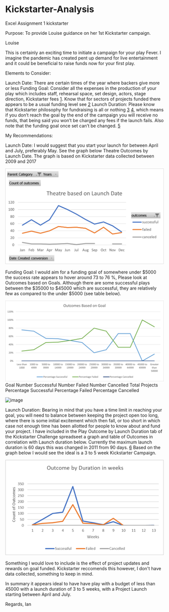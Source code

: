 # Kickstarter-Analysis
Excel Assignment 1 kickstarter

Purpose: To provide Louise guidance on her 1st Kickstarter campaign.

Louise

This is certainly an exciting time to initiate a campaign for your play Fever. I imagine the pandemic has created pent up demand for live entertainment and it could be beneficial to raise funds now for your first play.

Elements to Consider:

Launch Date: There are certain times of the year where backers give more or less
Funding Goal: Consider all the expenses in the production of your play which includes staff, rehearsal space, set design, actors, stage direction, Kickstarter fees [1](https://www.kickstarter.com/help/fees?ref=faq-basics_fees). Know that for sectors of projects funded there appears to be a usual funding level see [2](https://www.kickstarter.com/help/stats?ref=global-footer)
Launch Duration: Please know that Kickstarter philosophy for fundraising is all or nothing [3](https://help.kickstarter.com/hc/en-us/articles/115005028514-What-are-the-basics-) [4](https://www.kickstarter.com/terms-of-use), which means if you don’t reach the goal by the end of the campaign you will receive no funds, that being said you won’t be charged any fees if the launch fails. Also note that the funding goal once set can’t be changed. [5](https://www.kickstarter.com/help/handbook/funding?ref=handbook_rewards)

My Recommendations:

Launch Date: 
I would suggest that you start your launch for between April and July, preferably May. See the graph below Theatre Outcomes by Launch Date. The graph is based on Kickstarter data collected between 2009 and 2017

![Theatre Outcomes by Launch](https://github.com/ianakt/Kickstarter-Analysis/blob/main/Resources/Theatre_Outcomes_vs_Launch.png?raw=true)

 

Funding Goal: 
I would aim for a funding goal of somewhere under $5000 the success rate appears to hover around 73 to 76 %, Please look at Outcomes based on Goals. Although there are some successful plays between the $35000 to $45000 which are successful, they are relatively few as compared to the under $5000 (see table below).

![Outcomes v Goals](https://github.com/ianakt/Kickstarter-Analysis/blob/main/Resources/Outcomes_v_Goals.png?raw=true) 
Goal	Number Successful	Number Failed	Number Cancelled	Total Projects	Percentage Successful	Percentage Failed	Percentage Cancelled

![image](https://user-images.githubusercontent.com/68198233/146455503-33565af3-8c60-4b3b-9fc8-a0b9b1a51b3d.png)


 

 

Launch Duration:
Bearing in mind that you have a time limit in reaching your goal, you will need to balance between keeping the project open too long, where there is some initial excitement which then fall, or too short in which case not enough time has been allotted for people to know about and fund your project. I have included in the Play Outcome by Launch Duration tab of the Kickstarter Challenge spreadseet a graph and table of Outcomes in correlation with Launch duration below. Currently the maximum launch duration is 60 days this was changed in 2011 from 90 days. [6](https://www.kickstarter.com/blog/shortening-the-maximum-project-length?ref=pbuild_basics) Based on the graph below I would see the ideal is a 3 to 5 week Kickstarter Campaign.

![Launch Duration and Outcome](https://github.com/ianakt/Kickstarter-Analysis/blob/main/Resources/Outcomes%20by%20Duration.png?raw=true)

Something I would love to include is the effect of project updates and rewards on goal funded. Kickstarter reccomends this however, I don't have data collected, something to keep in mind.

In summary it appears ideal to have have play with a budget of less than 45000 with a launch duration of 3 to 5 weeks, with a Project Launch starting between April and July.

Regards,
Ian

 
 


